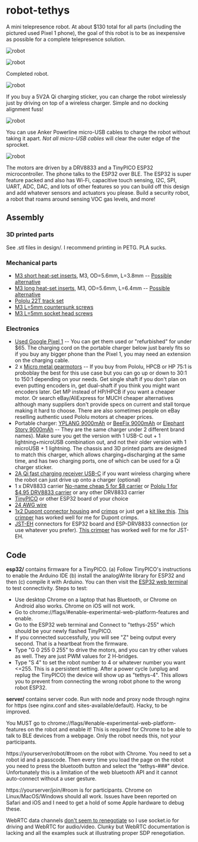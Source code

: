 # robot-tethys

A mini telepresence robot. At about $130 total for all parts (including the pictured used Pixel 1 phone), the goal of this robot is to be as inexpensive as possible for a complete telepresence solution.

![robot](/images/video.gif?raw=true "robot")

![robot](/images/robot.jpg?raw=true "robot")

Completed robot.

![robot](/images/charging-wireless.jpg?raw=true "robot")

If you buy a 5V2A Qi charging sticker, you can charge the robot wirelessly just by driving on top of a wireless charger. Simple and no docking alignment fuss!

![robot](/images/charging-usb.jpg?raw=true "robot")

You can use Anker Powerline micro-USB cables to charge the robot without taking it apart. *Not all micro-USB cables* will clear the outer edge of the sprocket.

![robot](/images/tinypico-drv8833-combo.jpg?raw=true "robot")

The motors are driven by a DRV8833 and a TinyPICO ESP32 microcontroller. The phone talks to the ESP32 over BLE. The ESP32 is super feature packed and also has Wi-Fi, capacitive touch sensing, I2C, SPI, UART, ADC, DAC, and lots of other features so you can build off this design and add whatever sensors and actuators you please. Build a security robot, a robot that roams around sensing VOC gas levels, and more!

## Assembly

### 3D printed parts

See .stl files in design/. I recommend printing in PETG. PLA sucks.

### Mechanical parts

* [M3 short heat-set inserts](https://www.mcmaster.com/94180a331), M3, OD=5.6mm, L=3.8mm -- [Possible alternative](https://www.ebay.com/sch/i.html?_from=R40&_trksid=m570.l1313&_nkw=initeq+m3+long&_sacat=0)
* [M3 long heat-set inserts](https://www.mcmaster.com/94180a333), M3, OD=5.6mm, L=6.4mm -- [Possible alternative](https://www.ebay.com/sch/i.html?_from=R40&_trksid=m570.l1313&_nkw=initeq+m3+short&_sacat=0)
* [Pololu 22T track set](https://www.pololu.com/product/3030)
* [M3 L=5mm countersunk screws](https://www.mcmaster.com/92125a125)
* [M3 L=5mm socket head screws](https://www.mcmaster.com/91292A110)

### Electronics
* [Used Google Pixel 1](https://www.ebay.com/sch/i.html?_from=R40&_trksid=p2334524.m570.l1313.TR9.TRC1.A0.H0.Xpixel+1.TRS2&_nkw=pixel+1&_sacat=0&LH_TitleDesc=0&_osacat=0&_odkw=pixel+1+unlocked) -- You can get them used or "refurbished" for under $65. The charging cord on the portable charger below just barely fits so if you buy any bigger phone than the Pixel 1, you may need an extension on the charging cable.
* 2 x [Micro metal gearmotors](https://www.pololu.com/category/60/micro-metal-gearmotors) -- If you buy from Pololu, HPCB or HP 75:1 is proboblay the best for this use case but you can go up or down to 30:1 to 150:1 depending on your needs. Get single shaft if you don't plan on even putting encoders in, get dual-shaft if you think you might want encoders later. Get MP instead of HP/HPCB if you want a cheaper motor. Or search eBay/AliExpress for MUCH cheaper alternatives although many suppliers don't provide specs on current and stall torque making it hard to choose. There are also sometimes people on eBay reselling authentic used Pololu motors at cheaper prices.
* Portable charger: [YPLANG 9000mAh](https://www.amazon.com/Powerbank-9000mAh-Portable-Charger-External/dp/B07JMTSPC3) or [BeeFix 9000mAh](https://www.amazon.com/Portable-Charger-9000mAh-External-Battery/dp/B07SNV2B42/) or [Elephant Story 9000mAh](http://www.elephantstory.net/product/ds01/) -- They are the same charger under 2 different brand names). Make sure you get the version with 1 USB-C out + 1 lightning+microUSB combination out, and not their older version with 1 microUSB + 1 lightning. The chassis and 3D printed parts are designed to match this charger, which allows charging+discharging at the same time, and has two charging ports, one of which can be used for a Qi charger sticker.
* [2A Qi fast charging receiver USB-C](https://www.aliexpress.com/item/4000239832349.html?spm=a2g0o.productlist.0.0.35b368d0CEJ0jH&algo_pvid=8c201542-8113-476a-9f66-177729616d19&algo_expid=8c201542-8113-476a-9f66-177729616d19-2&btsid=0be3746c15870616127626599eba46&ws_ab_test=searchweb0_0,searchweb201602_,searchweb201603_) if you want wireless charging where the robot can just drive up onto a charger (optional)
* 1 x DRV8833 carrier [No-name cheap 5 for $8 carrier](https://www.amazon.com/KOOBOOK-DRV8833-Module-Bridge-Controller/dp/B07S4FVY9M/) or [Pololu 1 for $4.95 DRV8833 carrier](https://www.pololu.com/product/2130) or any other DRV8833 carrier
* [TinyPICO](https://www.adafruit.com/product/4335) or other ESP32 board of your choice
* [24 AWG wire](https://www.amazon.com/gp/product/B07G2BWBX8/)
* [1x2 Dupont connector housing](https://www.pololu.com/product/1901) and [crimps](https://www.pololu.com/product/1930) or just get a [kit like this](https://www.amazon.com/gp/product/B078RRPRQZ/). [This crimper](https://www.amazon.com/Crimping-0-08-1-0-18-28AWG-Ratcheting-Connector/dp/B01N1RFZZ4/) has worked well for me for Dupont crimps.
* [JST-EH](https://www.digikey.com/catalog/en/partgroup/eh-series/) connectors for ESP32 board and ESP-DRV8833 connection (or use whatever you prefer). [This crimper](https://www.amazon.com/Engineers-Precision-Crimping-Pliers-Pa-09/dp/B002AVVO7K/) has worked well for me for JST-EH.

## Code

**esp32/** contains firmware for a TinyPICO. (a) Follow TinyPICO's instructions to enable the Arduino IDE (b) install the analogWrite library for ESP32 and then (c) compile it with Arduino. You can then visit the [ESP32 web terminal](https://dheera.github.io/esp32terminal/) to test connectivity. Steps to test:

- Use desktop Chrome on a laptop that has Bluetooth, or Chrome on Android also works. Chrome on iOS will not work.
- Go to chrome://flags/#enable-experimental-web-platform-features and enable.
- Go to the ESP32 web terminal and Connect to "tethys-255" which should be your newly flashed TinyPICO.
- If you connected successfully, you will see "Z" being output every second. That is a heartbeat from the firmware.
- Type "G 0 255 0 255" to drive the motors, and you can try other values as well. They are just PWM values for 2 H-bridges.
- Type "S 4" to set the robot number to 4 or whatever number you want <=255. This is a persistent setting. After a power cycle (unplug and replug the TinyPICO) the device will show up as "tethys-4". This allows you to prevent from connecting the wrong robot phone to the wrong robot ESP32.

**server/** contains server code. Run with node and proxy node through nginx for https (see nginx.conf and sites-available/default). Hacky, to be improved.

You MUST go to chrome://flags/#enable-experimental-web-platform-features on the robot and enable it! This is required for Chrome to be able to talk to BLE devices from a webpage. Only the robot needs this, not your participants.

https://yourserver/robot/#room on the robot with Chrome. You need to set a robot id and a passcode. Then every time you load the page on the robot you need to press the bluetooth button and select the "tethys-###" device. Unfortunately this is a limitation of the web bluetooth API and it cannot auto-connect without a user gesture.

https://yourserver/join/#room is for participants. Chrome on Linux/MacOS/Windows should all work. Issues have been reported on Safari and iOS and I need to get a hold of some Apple hardware to debug these.

WebRTC data channels [don't seem to renegotiate](https://stackoverflow.com/questions/61179293/renegotiating-sdp-withaudiovideodata-webrtc) so I use socket.io for driving and WebRTC for audio/video. Clunky but WebRTC documentation is lacking and all the examples suck at illustrating proper SDP renegotiation.

